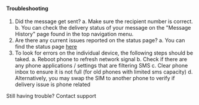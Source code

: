 #### Troubleshooting ###

1. Did the message get sent?
	a. Make sure the recipient number is correct.
	b. You can check the delivery status of your message on the "Message History" page found in the top navigation menu.
2. Are there any current issues reported on the status page?
	a. You can find the status page [here](https://www.google.com)
3. To look for errors on the individual device, the following steps should be taked.
	a. Reboot phone to refresh network signal
	b. Check if there are any phone applications / settings that are filtering SMS
	c. Clear phone inbox to ensure it is not full (for old phones with limited sms capacity)
	d. Alternatively, you may swap the SIM to another phone to verify if delivery issue is phone related

Still having trouble?
Contact support
